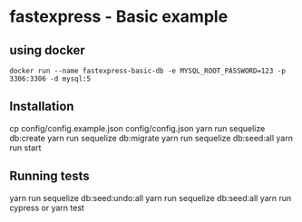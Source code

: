 # fastexpress - Basic example

## using docker

`docker run --name fastexpress-basic-db -e MYSQL_ROOT_PASSWORD=123 -p 3306:3306 -d mysql:5`


## Installation

cp config/config.example.json config/config.json
yarn run sequelize db:create
yarn run sequelize db:migrate
yarn run sequelize db:seed:all
yarn run start



## Running tests

yarn run sequelize db:seed:undo:all
yarn run sequelize db:seed:all
yarn run cypress or yarn test
